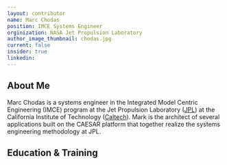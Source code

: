 ```yaml
---
layout: contributor
name: Marc Chodas
position: IMCE Systems Engineer
orginization: NASA Jet Propulsion Laboratory
author_image_thumbnail: chodas.jpg
current: false
insider: true
linkedin:
---
```


## About Me

Marc Chodas is a systems engineer in the Integrated Model Centric Engineering (IMCE) program at the Jet Propulsion Laboratory ([JPL](https://www.jpl.nasa.gov/)) at the California Institute of Technology ([Caltech](https://www.caltech.edu/)). 
Mark is the architect of several applications built on the CAESAR platform that together realize the systems engineering methodology at JPL.


## Education & Training

